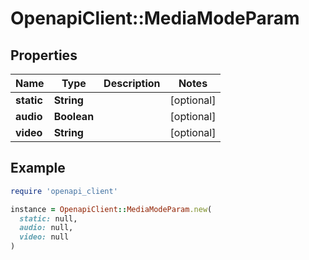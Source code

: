 # OpenapiClient::MediaModeParam

## Properties

| Name | Type | Description | Notes |
| ---- | ---- | ----------- | ----- |
| **static** | **String** |  | [optional] |
| **audio** | **Boolean** |  | [optional] |
| **video** | **String** |  | [optional] |

## Example

```ruby
require 'openapi_client'

instance = OpenapiClient::MediaModeParam.new(
  static: null,
  audio: null,
  video: null
)
```

